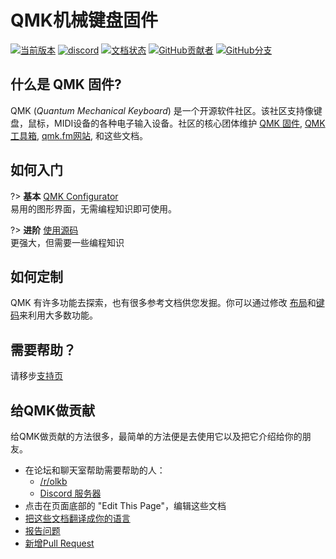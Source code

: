 # QMK机械键盘固件

[![当前版本](https://img.shields.io/github/tag/qmk/qmk_firmware.svg)](https://github.com/qmk/qmk_firmware/tags)
[![discord](https://img.shields.io/discord/440868230475677696.svg)](https://discord.gg/Uq7gcHh)
[![文档状态](https://img.shields.io/badge/docs-ready-orange.svg)](https://docs.qmk.fm)
[![GitHub贡献者](https://img.shields.io/github/contributors/qmk/qmk_firmware.svg)](https://github.com/qmk/qmk_firmware/pulse/monthly)
[![GitHub分支](https://img.shields.io/github/forks/qmk/qmk_firmware.svg?style=social&label=Fork)](https://github.com/qmk/qmk_firmware/)

## 什么是 QMK 固件?

QMK (*Quantum Mechanical Keyboard*) 是一个开源软件社区。该社区支持像键盘，鼠标，MIDI设备的各种电子输入设备。社区的核心团体维护 [QMK 固件](https://github.com/qmk/qmk_firmware), [QMK 工具箱](https://github.com/qmk/qmk_toolbox), [qmk.fm网站](https://qmk.fm), 和这些文档。

## 如何入门

<div class="flex-container">

?> **基本** [QMK Configurator](zh-cn/newbs_building_firmware_configurator.md) <br>
易用的图形界面，无需编程知识即可使用。

?> **进阶** [使用源码](zh-cn/newbs.md) <br> 
更强大，但需要一些编程知识

</div>


## 如何定制

QMK 有许多功能去探索，也有很多参考文档供您发掘。你可以通过修改 [布局](zh-cn/keymap.md)和[键码](zh-cn/keycodes.md)来利用大多数功能。

## 需要帮助？

请移步[支持页](zh-cn/support.md)

## 给QMK做贡献

给QMK做贡献的方法很多，最简单的方法便是去使用它以及把它介绍给你的朋友。

* 在论坛和聊天室帮助需要帮助的人：
    * [/r/olkb](https://www.reddit.com/r/olkb/)
    * [Discord 服务器](https://discord.gg/Uq7gcHh)
* 点击在页面底部的 "Edit This Page"，编辑这些文档
* [把这些文档翻译成你的语言](translating.md)
* [报告问题](https://github.com/qmk/qmk_firmware/issues/new/choose)
* [新增Pull Request](contributing.md)
